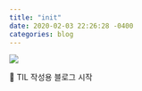 ```yaml
---
title: "init"
date: 2020-02-03 22:26:28 -0400
categories: blog
---
```


<img src="./blog/KakaoTalk_20210203_220008377">

📒 TIL 작성용 블로그 시작
